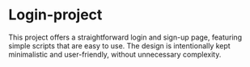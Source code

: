 # Login-project

This project offers a straightforward login and sign-up page, featuring simple scripts that are easy to use. The design is intentionally kept minimalistic and user-friendly, without unnecessary complexity.

